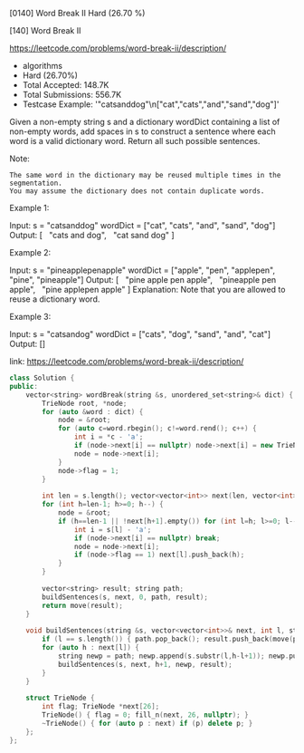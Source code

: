 [0140] Word Break II                                                Hard   (26.70 %)

<!--front-->	
[140] Word Break II  

https://leetcode.com/problems/word-break-ii/description/

* algorithms
* Hard (26.70%)
* Total Accepted:    148.7K
* Total Submissions: 556.7K
* Testcase Example:  '"catsanddog"\n["cat","cats","and","sand","dog"]'

Given a non-empty string s and a dictionary wordDict containing a list of non-empty words, add spaces in s to construct a sentence where each word is a valid dictionary word. Return all such possible sentences.

Note:


	The same word in the dictionary may be reused multiple times in the segmentation.
	You may assume the dictionary does not contain duplicate words.


Example 1:


Input:
s = "catsanddog"
wordDict = ["cat", "cats", "and", "sand", "dog"]
Output:
[
  "cats and dog",
  "cat sand dog"
]


Example 2:


Input:
s = "pineapplepenapple"
wordDict = ["apple", "pen", "applepen", "pine", "pineapple"]
Output:
[
  "pine apple pen apple",
  "pineapple pen apple",
  "pine applepen apple"
]
Explanation: Note that you are allowed to reuse a dictionary word.


Example 3:


Input:
s = "catsandog"
wordDict = ["cats", "dog", "sand", "and", "cat"]
Output:
[]







<!--back-->

link: https://leetcode.com/problems/word-break-ii/description/

```cpp
class Solution {
public:
    vector<string> wordBreak(string &s, unordered_set<string>& dict) {
        TrieNode root, *node;
        for (auto &word : dict) {
            node = &root;
            for (auto c=word.rbegin(); c!=word.rend(); c++) {
                int i = *c - 'a';
                if (node->next[i] == nullptr) node->next[i] = new TrieNode();
                node = node->next[i];
            }
            node->flag = 1;
        }
        
        int len = s.length(); vector<vector<int>> next(len, vector<int>());
        for (int h=len-1; h>=0; h--) {
            node = &root;
            if (h==len-1 || !next[h+1].empty()) for (int l=h; l>=0; l--) {
                int i = s[l] - 'a';
                if (node->next[i] == nullptr) break;
                node = node->next[i];
                if (node->flag == 1) next[l].push_back(h);
            }
        }
        
        vector<string> result; string path;
        buildSentences(s, next, 0, path, result);
        return move(result);
    }
    
    void buildSentences(string &s, vector<vector<int>>& next, int l, string& path, vector<string>& result) {
        if (l == s.length()) { path.pop_back(); result.push_back(move(path)); return ; }
        for (auto h : next[l]) {
            string newp = path; newp.append(s.substr(l,h-l+1)); newp.push_back(' ');
            buildSentences(s, next, h+1, newp, result);
        }
    }
    
    struct TrieNode {
        int flag; TrieNode *next[26];
        TrieNode() { flag = 0; fill_n(next, 26, nullptr); }
        ~TrieNode() { for (auto p : next) if (p) delete p; } 
    };
};
```
